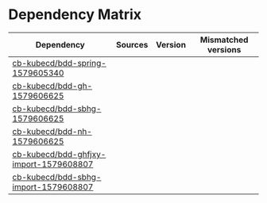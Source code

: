 # Dependency Matrix

Dependency | Sources | Version | Mismatched versions
---------- | ------- | ------- | -------------------
[cb-kubecd/bdd-spring-1579605340](https://github.com/cb-kubecd/bdd-spring-1579605340.git) |  | []() | 
[cb-kubecd/bdd-gh-1579606625](https://github.com/cb-kubecd/bdd-gh-1579606625.git) |  | []() | 
[cb-kubecd/bdd-sbhg-1579606625](https://github.com/cb-kubecd/bdd-sbhg-1579606625.git) |  | []() | 
[cb-kubecd/bdd-nh-1579606625](https://github.com/cb-kubecd/bdd-nh-1579606625.git) |  | []() | 
[cb-kubecd/bdd-ghfjxy-import-1579608807](https://github.com/cb-kubecd/bdd-ghfjxy-import-1579608807.git) |  | []() | 
[cb-kubecd/bdd-sbhg-import-1579608807](https://github.com/cb-kubecd/bdd-sbhg-import-1579608807.git) |  | []() | 
